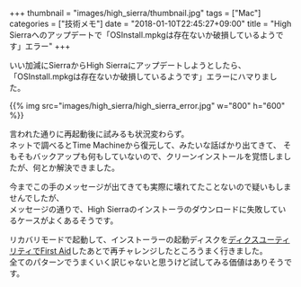 +++
thumbnail = "images/high_sierra/thumbnail.jpg"
tags = ["Mac"]
categories = ["技術メモ"]
date = "2018-01-10T22:45:27+09:00"
title = "High Sierraへのアップデートで「OSInstall.mpkgは存在ないか破損しているようです」エラー"
+++

いい加減にSierraからHigh Sierraにアップデートしようとしたら、
「OSInstall.mpkgは存在ないか破損しているようです」エラーにハマりました。

{{% img src="images/high_sierra/high_sierra_error.jpg" w="800" h="600" %}}

言われた通りに再起動後に試みるも状況変わらず。  
ネットで調べるとTime Machineから復元して、みたいな話ばかり出てきて、
そもそもバックアップも何もしていないので、クリーンインストールを覚悟しましたが、何とか解決できました。

今までこの手のメッセージが出てきても実際に壊れてたことないので疑いもしませんでしたが、  
メッセージの通りで、High Sierraのインストーラのダウンロードに失敗しているケースがよくあるそうです。  

リカバリモードで起動して、インストーラーの起動ディスクを[ディクスユーティリティでFirst Aid](https://support.apple.com/ja-jp/guide/disk-utility/dskutl1040/mac
)したあとで再チャレンジしたところうまく行きました。  
全てのパターンでうまくいく訳じゃないと思うけど試してみる価値はありそうです。

